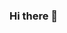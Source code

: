 ### Hi there 👋

<!--
**SheenamGoel/SheenamGoel** is a ✨ _special_ ✨ repository because its `README.md` (this file) appears on your GitHub profile.

<!--START_SECTION:waka-->
```text
```
<!--END_SECTION:waka-->

